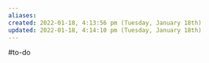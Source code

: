 ```yaml
---
aliases: 
created: 2022-01-18, 4:13:56 pm (Tuesday, January 18th)
updated: 2022-01-18, 4:14:10 pm (Tuesday, January 18th)
---
```

#to-do
